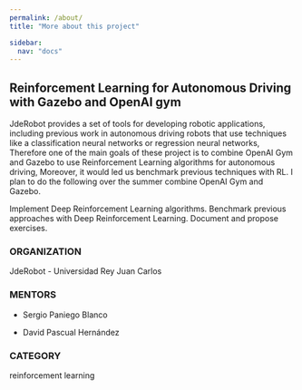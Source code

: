 ```yaml
---
permalink: /about/
title: "More about this project"

sidebar:
  nav: "docs"
---
```


## Reinforcement Learning for Autonomous Driving with Gazebo and OpenAI gym

JdeRobot provides a set of tools for developing robotic applications, including previous work in autonomous driving robots that use techniques like a classification neural networks or regression neural networks, Therefore one of the main goals of these project is to combine OpenAI Gym and Gazebo to use Reinforcement Learning algorithms for autonomous driving, Moreover, it would led us benchmark previous techniques with RL. I plan to do the following over the summer combine OpenAI Gym and Gazebo.

Implement Deep Reinforcement Learning algorithms.
Benchmark previous approaches with Deep Reinforcement Learning.
Document and propose exercises.


### ORGANIZATION
JdeRobot - Universidad Rey Juan Carlos

### MENTORS

* Sergio Paniego Blanco

* David Pascual Hernández

### CATEGORY
reinforcement learning

